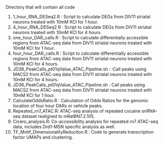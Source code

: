 Directory that will contain all code

1. 1_hour_RNA_DESeq2.R : Script to calculate DEGs from DIV11 striatal neurons treated with 10mM KCl for 1 hour. 
2. 4_hour_RNA_DESeq2.R : Script to calculate DEGs from DIV11 striatal neurons treated with 10mM KCl for 4 hours.
3. one_hour_DAR_calls.R : Script to calculate differentially accessible regions from ATAC-seq data from DIV11 striatal neurons treated with 10mM KCl for 1 hour.
4. four_hour_DAR_calls.R : Script to calculate differentially accessible regions from ATAC-seq data from DIV11 striatal neurons treated with 10mM KCl for 4 hours.
5. JD38_PeakCalls_pt01qValue_ATAC_Pipeline.sh : :Call peaks using MACS2 from ATAC-seq data from DIV11 striatal neurons treated with 10mM KCl for 4 hours.
6. JD36_PeakCalls_pt01qValue_ATAC_Pipeline.sh : Call peaks using MACS2 from ATAC-seq data from DIV11 striatal neurons treated with 10mM KCl for 1 hour.
7. CalculateOddsRatio.R : Calculation of Odds Ratios for the genomic location of four hour DARs or vehicle peaks. 
8. Repeated_rn7_ATAC.R: ATAC-seq analysis of repeated cocaine snRNA-seq dataset realigned to mRatBN7.2.105.
9. Cicero_analysis.R: Co-accessibility analysis for repeated rn7 ATAC-seq data, includes Drd1-MSN specific analysis as well. 
10. TF_Motif_DimensionalityReduciton.R : Code to generate transcription factor UMAPs and clustering. 
